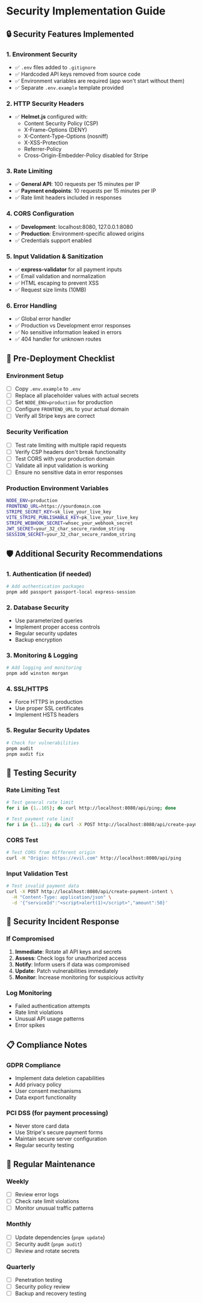 # Security Implementation Guide

## 🔒 Security Features Implemented

### 1. Environment Security
- ✅ `.env` files added to `.gitignore`
- ✅ Hardcoded API keys removed from source code
- ✅ Environment variables are required (app won't start without them)
- ✅ Separate `.env.example` template provided

### 2. HTTP Security Headers
- ✅ **Helmet.js** configured with:
  - Content Security Policy (CSP)
  - X-Frame-Options (DENY)
  - X-Content-Type-Options (nosniff)
  - X-XSS-Protection
  - Referrer-Policy
  - Cross-Origin-Embedder-Policy disabled for Stripe

### 3. Rate Limiting
- ✅ **General API**: 100 requests per 15 minutes per IP
- ✅ **Payment endpoints**: 10 requests per 15 minutes per IP
- ✅ Rate limit headers included in responses

### 4. CORS Configuration
- ✅ **Development**: localhost:8080, 127.0.0.1:8080
- ✅ **Production**: Environment-specific allowed origins
- ✅ Credentials support enabled

### 5. Input Validation & Sanitization
- ✅ **express-validator** for all payment inputs
- ✅ Email validation and normalization
- ✅ HTML escaping to prevent XSS
- ✅ Request size limits (10MB)

### 6. Error Handling
- ✅ Global error handler
- ✅ Production vs Development error responses
- ✅ No sensitive information leaked in errors
- ✅ 404 handler for unknown routes

## 🚀 Pre-Deployment Checklist

### Environment Setup
- [ ] Copy `.env.example` to `.env`
- [ ] Replace all placeholder values with actual secrets
- [ ] Set `NODE_ENV=production` for production
- [ ] Configure `FRONTEND_URL` to your actual domain
- [ ] Verify all Stripe keys are correct

### Security Verification
- [ ] Test rate limiting with multiple rapid requests
- [ ] Verify CSP headers don't break functionality
- [ ] Test CORS with your production domain
- [ ] Validate all input validation is working
- [ ] Ensure no sensitive data in error responses

### Production Environment Variables
```bash
NODE_ENV=production
FRONTEND_URL=https://yourdomain.com
STRIPE_SECRET_KEY=sk_live_your_live_key
VITE_STRIPE_PUBLISHABLE_KEY=pk_live_your_live_key
STRIPE_WEBHOOK_SECRET=whsec_your_webhook_secret
JWT_SECRET=your_32_char_secure_random_string
SESSION_SECRET=your_32_char_secure_random_string
```

## 🛡️ Additional Security Recommendations

### 1. Authentication (if needed)
```bash
# Add authentication packages
pnpm add passport passport-local express-session
```

### 2. Database Security
- Use parameterized queries
- Implement proper access controls
- Regular security updates
- Backup encryption

### 3. Monitoring & Logging
```bash
# Add logging and monitoring
pnpm add winston morgan
```

### 4. SSL/HTTPS
- Force HTTPS in production
- Use proper SSL certificates
- Implement HSTS headers

### 5. Regular Security Updates
```bash
# Check for vulnerabilities
pnpm audit
pnpm audit fix
```

## 🔧 Testing Security

### Rate Limiting Test
```bash
# Test general rate limit
for i in {1..105}; do curl http://localhost:8080/api/ping; done

# Test payment rate limit
for i in {1..12}; do curl -X POST http://localhost:8080/api/create-payment-intent; done
```

### CORS Test
```bash
# Test CORS from different origin
curl -H "Origin: https://evil.com" http://localhost:8080/api/ping
```

### Input Validation Test
```bash
# Test invalid payment data
curl -X POST http://localhost:8080/api/create-payment-intent \
  -H "Content-Type: application/json" \
  -d '{"serviceId":"<script>alert(1)</script>","amount":50}'
```

## 🚨 Security Incident Response

### If Compromised
1. **Immediate**: Rotate all API keys and secrets
2. **Assess**: Check logs for unauthorized access
3. **Notify**: Inform users if data was compromised
4. **Update**: Patch vulnerabilities immediately
5. **Monitor**: Increase monitoring for suspicious activity

### Log Monitoring
- Failed authentication attempts
- Rate limit violations
- Unusual API usage patterns
- Error spikes

## 📋 Compliance Notes

### GDPR Compliance
- Implement data deletion capabilities
- Add privacy policy
- User consent mechanisms
- Data export functionality

### PCI DSS (for payment processing)
- Never store card data
- Use Stripe's secure payment forms
- Maintain secure server configuration
- Regular security testing

## 🔄 Regular Maintenance

### Weekly
- [ ] Review error logs
- [ ] Check rate limit violations
- [ ] Monitor unusual traffic patterns

### Monthly
- [ ] Update dependencies (`pnpm update`)
- [ ] Security audit (`pnpm audit`)
- [ ] Review and rotate secrets

### Quarterly
- [ ] Penetration testing
- [ ] Security policy review
- [ ] Backup and recovery testing